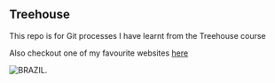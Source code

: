 ## Treehouse

This repo is for Git processes I have learnt from the Treehouse course

Also checkout one of my favourite websites [here](https://www.duolingo.com/)

![BRAZIL](https://user-images.githubusercontent.com/63607904/80429646-7e3bf100-88e4-11ea-89cf-72b4f130cc4e.jpg).

